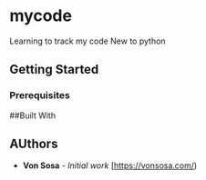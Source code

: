 # mycode
Learning to track my code
New to python
## Getting Started
### Prerequisites
##Built With
## AUthors
* **Von Sosa** - *Initial work* [https://vonsosa.com/)
